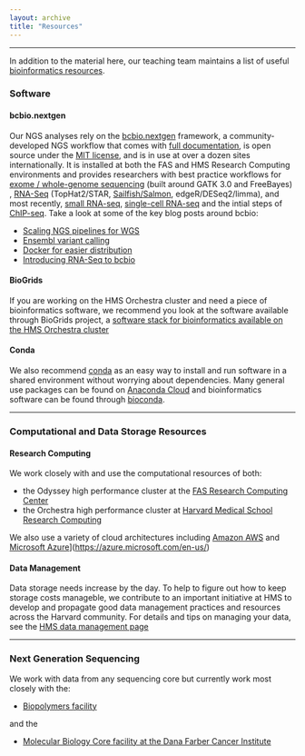 ```yaml
---
layout: archive
title: "Resources"
---
```


----

In addition to the material here, our teaching team maintains a list of useful [bioinformatics resources](https://wiki.harvard.edu/confluence/display/hbctraining/Resources).

### Software

#### bcbio.nextgen

Our NGS analyses rely on the [bcbio.nextgen](https://github.com/chapmanb/bcbio-nextgen) framework, a community-developed NGS workflow that comes with [full documentation](https://bcbio-nextgen.readthedocs.org/en/latest/), is open source under the [MIT license](http://opensource.org/licenses/mit-license.html), and is in use at over a dozen sites internationally. It is installed at both the FAS and HMS Research Computing environments and provides researchers with best practice workflows for [exome / whole-genome sequencing](https://bcbio-nextgen.readthedocs.org/en/latest/contents/pipelines.html#variant-calling) (built around GATK 3.0 and FreeBayes) , [RNA-Seq](https://bcbio-nextgen.readthedocs.org/en/latest/contents/pipelines.html#rna-seq) (TopHat2/STAR, [Sailfish/Salmon](https://bcbio-nextgen.readthedocs.io/en/latest/contents/pipelines.html#fast-rna-seq), edgeR/DESeq2/limma), and most recently, [small RNA-seq](https://bcbio-nextgen.readthedocs.io/en/latest/contents/pipelines.html#smallrna-seq), [single-cell RNA-seq](https://bcbio-nextgen.readthedocs.io/en/latest/contents/pipelines.html#single-cell-rna-seq) and the intial steps of [ChIP-seq](https://bcbio-nextgen.readthedocs.io/en/latest/contents/pipelines.html#chip-seq). Take a look at some of the key blog posts around bcbio:

* [Scaling NGS pipelines for WGS](https://bcbio.wordpress.com/2013/05/22/scaling-variant-detection-pipelines-for-whole-genome-sequencing-analysis/)
* [Ensembl variant calling](https://bcbio.wordpress.com/2013/10/21/updated-comparison-of-variant-detection-methods-ensemble-freebayes-and-minimal-bam-preparation-pipelines/)
* [Docker for easier distribution](https://bcbio.wordpress.com/)
* [Introducing RNA-Seq to bcbio](http://spliced.ghost.io/automated-comparison-of-rna-seq-differential-expression-calls/)

#### BioGrids

If you are working on the HMS Orchestra cluster and need a piece of bioinformatics software, we recommend you look at the software available through BioGrids project, a [software stack for bioinformatics available on the HMS Orchestra cluster](http://www.biogrids.org/)

#### Conda

We also recommend [conda](https://conda.io/docs/index.html) as an easy way to install and run software in a shared environment without worrying about dependencies. Many general use packages can be found on [Anaconda Cloud](https://anaconda.org/) and bioinformatics software can be found through [bioconda](https://bioconda.github.io/).

----

### Computational and Data Storage Resources

#### Research Computing 

We work closely with and use the computational resources of both:

-  the Odyssey high performance cluster at the [FAS Research Computing Center](http://rc.fas.harvard.edu/)
-  the Orchestra high performance cluster at [Harvard Medical School Research Computing](https://rc.hms.harvard.edu)

We also use a variety of cloud architectures including [Amazon AWS](https://aws.amazon.com/) and [Microsoft Azure](https://azure.microsoft.com/en-us/)](https://azure.microsoft.com/en-us/)

#### Data Management

Data storage needs increase by the day. To help to figure out how to keep storage costs manageble, we contribute to an important initiative at HMS to develop and propagate good data management practices and resources across the Harvard community. For details and tips on managing your data, see the [HMS data management page](http://datamanagement.hms.harvard.edu/) 

----

### Next Generation Sequencing

We work with data from any sequencing core but currently work most closely with the:

- [Biopolymers facility](https://genome.med.harvard.edu/)

 and the

- [Molecular Biology Core facility at the Dana Farber Cancer Institute](https://mbcf.dfci.harvard.edu/)









